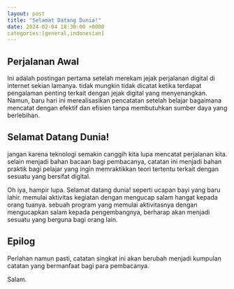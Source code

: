```yaml
---
layout: post
title: "Selamat Datang Dunia!"
date: 2024-02-04 18:30:00 +0000
categories:[general,indonesian]
---
```


## Perjalanan Awal
<p>Ini adalah postingan pertama setelah merekam jejak perjalanan digital di internet sekian lamanya. tidak mungkin tidak dicatat ketika terdapat pengalaman penting terkait dengan jejak digital yang menyenangkan. Namun, baru hari ini merealisasikan pencatatan setelah belajar bagaimana mencatat dengan efektif dan efisien tanpa membutuhkan sumber daya yang berlebihan.</p>

## Selamat Datang Dunia!
<p>jangan karena teknologi semakin canggih kita lupa mencatat perjalanan kita. selain menjadi bahan bacaan bagi pembacanya, catatan ini menjadi bahan praktik bagi pelajar yang ingin memraktikkan teori tertentu terkait dengan sesuatu yang bersifat digital.</p>
<p> Oh iya, hampir lupa. Selamat datang dunia! seperti ucapan bayi yang baru lahir. memulai aktivitas kegiatan dengan mengucap salam hangat kepada orang tuanya. sebuah program yang memulai aktivitasnya dengan mengucapkan salam kepada pengembangnya, berharap akan menjadi sesuatu yang berguna bagi orang lain.</p>

## Epilog
<p>Perlahan namun pasti, catatan singkat ini akan berubah menjadi kumpulan catatan yang bermanfaat bagi para pembacanya.</p>

Salam.
